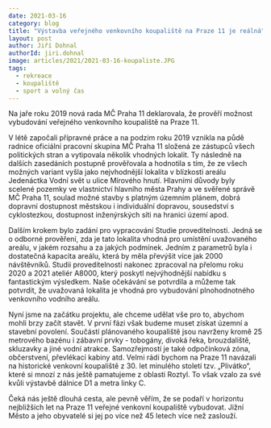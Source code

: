 ```yaml
---
date: 2021-03-16
category: blog
title: "Výstavba veřejného venkovního koupaliště na Praze 11 je reálná"
layout: post
author: Jiří Dohnal
authorId: jiri.dohnal
image: articles/2021/2021-03-16-koupaliste.JPG
tags: 
  - rekreace
  - koupaliště
  - sport a volný čas
---
```


Na jaře roku 2019 nová rada MČ Praha 11 deklarovala, že prověří možnost vybudování veřejného venkovního koupaliště na Praze 11.

V létě započali přípravné práce a na podzim roku 2019 vznikla na půdě radnice oficiální pracovní skupina MČ Praha 11 složená ze zástupců všech politických stran a vytipovala několik vhodných lokalit. Ty následně na dalších zasedáních postupně prověřovala a hodnotila s tím, že ze všech možných variant vyšla jako nejvhodnější lokalita v blízkosti areálu Jedenáctka Vodní svět u ulice Mírového hnutí. Hlavními důvody byly scelené pozemky ve vlastnictví hlavního města Prahy a ve svěřené správě MČ Praha 11, soulad možné stavby s platným územním plánem, dobrá dopravní dostupnost městskou i individuální dopravou, sousedství s cyklostezkou, dostupnost inženýrských síti na hranici území apod.

Dalším krokem bylo zadání pro vypracování Studie proveditelnosti. Jedná se o odborné prověření, zda je tato lokalita vhodná pro umístění uvažovaného areálu, v jakém rozsahu a za jakých podmínek. Jedním z parametrů byla i dostatečná kapacita areálu, která by měla převýšit více jak 2000 návštěvníků. Studii proveditelnosti nakonec zpracoval na přelomu roku 2020 a 2021 ateliér A8000, který poskytl nejvýhodnější nabídku s fantastickým výsledkem. Naše očekávání se potvrdila a můžeme tak potvrdit, že uvažovaná lokalita je vhodná pro vybudování plnohodnotného venkovního vodního areálu.

Nyní jsme na začátku projektu, ale chceme udělat vše pro to, abychom mohli brzy začít stavět. V první fázi však budeme muset získat územní a stavební povolení. Součástí plánovaného koupaliště jsou navrženy kromě 25 metrového bazénu i zábavní prvky - tobogány, divoká řeka, brouzdaliště, skluzavky a jiné vodní atrakce. Samozřejmostí je také odpočinková zóna, občerstvení, převlékací kabiny atd. Velmi rádi bychom na Praze 11 navázali na historické venkovní koupaliště z 30. let minulého století tzv. „Plivátko“, které si mnozí z nás ještě pamatujeme z oblasti Roztyl. To však vzalo za své kvůli výstavbě dálnice D1 a metra linky C.

Čeká nás ještě dlouhá cesta, ale pevně věřím, že se podaří v horizontu nejbližších let na Praze 11 veřejné venkovní koupaliště vybudovat. Jižní Město a jeho obyvatelé si jej po více než 45 letech více než zaslouží.
